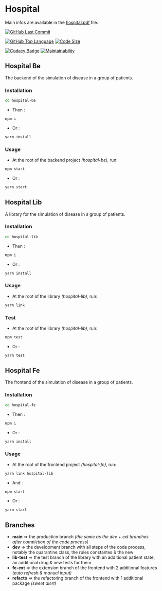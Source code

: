 # Hospital

Main infos are available in the [hospital.pdf](hospital.pdf) file.

[![GitHub Last Commit](https://badgen.net/github/last-commit/philippebeck/ppl-test)](https://github.com/philippebeck/ppl-test)

[![GitHub Top Language](https://img.shields.io/github/languages/top/philippebeck/ppl-test)](https://github.com/philippebeck/ppl-test)
[![Code Size](https://img.shields.io/github/languages/code-size/philippebeck/ppl-test)](https://github.com/philippebeck/ppl-test)

[![Codacy Badge](https://app.codacy.com/project/badge/Grade/4993d35421024f7b9b40068625cadd56)](https://app.codacy.com/gh/philippebeck/ppl-test/dashboard)
[![Maintainability](https://api.codeclimate.com/v1/badges/3f0de77ce7af13bf40aa/maintainability)](https://codeclimate.com/github/philippebeck/ppl-test/maintainability)

## Hospital Be

The backend of the simulation of disease in a group of patients.

### Installation

```bash
cd hospital-be
```

- Then :  

```bash
npm i
```

- Or :  

```bash
yarn install
```

### Usage

- At the root of the backend project *(hospital-be)*, run:  

```bash
npm start
```

- Or :  

```bash
yarn start
```

## Hospital Lib

A library for the simulation of disease in a group of patients.

### Installation

```bash
cd hospital-lib
```

- Then :  

```bash
npm i
```

- Or :  

```bash
yarn install
```

### Usage

- At the root of the library *(hospital-lib)*, run:  

```bash
yarn link
```

### Test

- At the root of the library *(hospital-lib)*, run:  

```bash
npm test
```

- Or :  

```bash
yarn test
```

## Hospital Fe

The frontend of the simulation of disease in a group of patients.

### Installation

```bash
cd hospital-fe
```

- Then :  

```bash
npm i
```

- Or :  

```bash
yarn install
```

### Usage

- At the root of the frontend project *(hospital-fe)*, run:  

```bash
yarn link hospital-lib
```

- And :  

```bash
npm start
```

- Or :  

```bash
yarn start
```

## Branches

- **main** => the production branch *(the same as the dev + ext branches after completion of the code process)*  
- **dev**  => the development branch with all steps of the code process, notably the quarantine class, the rules constantes & the new   
- **lib-test** => the test branch of the library with an additional patient state, an additional drug & new tests for them  
- **fe-ext** => the extension branch of the frontend with 2 additional features *(auto refresh & manual input)*  
- **refacto** => the refactoring branch of the frontend with 1 additional package *(sweet alert)*  
